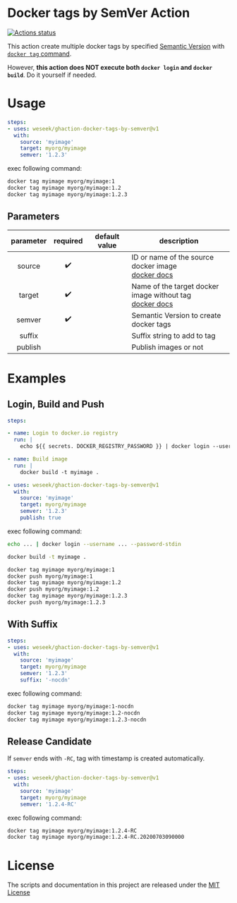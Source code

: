 # Docker tags by SemVer Action

[![Actions status](https://github.com/weseek/ghaction-docker-tags-by-semver/workflows/Node%20CI/badge.svg)](https://github.com/weseek/ghaction-docker-tags-by-semver/actions)


This action create multiple docker tags by specified [Semantic Version](https://semver.org/) with [`docker tag` command](https://docs.docker.com/engine/reference/commandline/tag/).

However, **this action does NOT execute both `docker login` and `docker build`**. Do it yourself if needed.

# Usage

```yaml
steps:
- uses: weseek/ghaction-docker-tags-by-semver@v1
  with:
    source: 'myimage'
    target: myorg/myimage
    semver: '1.2.3'
```

exec following command:

```bash
docker tag myimage myorg/myimage:1
docker tag myimage myorg/myimage:1.2
docker tag myimage myorg/myimage:1.2.3
```

## Parameters

| parameter | required | default value | description |
| :-: | :-: | - | - |
| source | :heavy_check_mark: | | ID or name of the source docker image<br />[docker docs](https://docs.docker.com/engine/reference/commandline/tag/) |
| target | :heavy_check_mark: | | Name of the target docker image without tag<br />[docker docs](https://docs.docker.com/engine/reference/commandline/tag/) |
| semver | :heavy_check_mark: | | Semantic Version to create docker tags |
| suffix |  | | Suffix string to add to tag |
| publish |  | | Publish images or not |


# Examples

## Login, Build and Push

```yaml
steps:

- name: Login to docker.io registry
  run: |
    echo ${{ secrets. DOCKER_REGISTRY_PASSWORD }} | docker login --username ${{ secrets. DOCKER_REGISTRY_USERNAME }} --password-stdin

- name: Build image
  run: |
    docker build -t myimage .

- uses: weseek/ghaction-docker-tags-by-semver@v1
  with:
    source: 'myimage'
    target: myorg/myimage
    semver: '1.2.3'
    publish: true
```

exec following command:

```bash
echo ... | docker login --username ... --password-stdin

docker build -t myimage .

docker tag myimage myorg/myimage:1
docker push myorg/myimage:1
docker tag myimage myorg/myimage:1.2
docker push myorg/myimage:1.2
docker tag myimage myorg/myimage:1.2.3
docker push myorg/myimage:1.2.3
```

## With Suffix

```yaml
steps:
- uses: weseek/ghaction-docker-tags-by-semver@v1
  with:
    source: 'myimage'
    target: myorg/myimage
    semver: '1.2.3'
    suffix: '-nocdn'
```

exec following command:

```bash
docker tag myimage myorg/myimage:1-nocdn
docker tag myimage myorg/myimage:1.2-nocdn
docker tag myimage myorg/myimage:1.2.3-nocdn
```

## Release Candidate

If `semver` ends with `-RC`, tag with timestamp is created automatically.

```yaml
steps:
- uses: weseek/ghaction-docker-tags-by-semver@v1
  with:
    source: 'myimage'
    target: myorg/myimage
    semver: '1.2.4-RC'
```

exec following command:

```bash
docker tag myimage myorg/myimage:1.2.4-RC
docker tag myimage myorg/myimage:1.2.4-RC.20200703090000
```

# License

The scripts and documentation in this project are released under the [MIT License](LICENSE)
